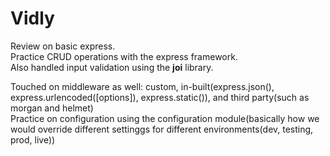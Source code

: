 # Vidly
Review on basic express.<br />
Practice CRUD operations with the express framework.<br />
Also handled input validation using the **joi** library.<br />

Touched on middleware as well: custom,  in-built(express.json(), express.urlencoded([options]), express.static()), and third party(such as morgan and helmet)<br />
Practice on configuration using the configuration module(basically how we would override different settinggs for different environments(dev, testing, prod, live))<br />
